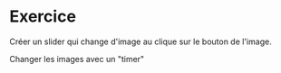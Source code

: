 # Exercice

Créer un slider qui change d'image au clique sur le bouton de l'image.

Changer les images avec un "timer"
